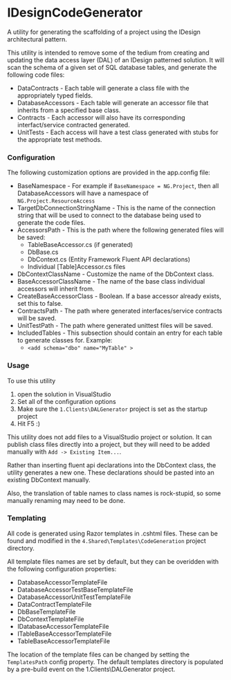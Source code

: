 IDesignCodeGenerator
====================

A utility for generating the scaffolding of a project using the IDesign architectural pattern.

This utility is intended to remove some of the tedium from creating and updating the data access layer (DAL) of an IDesign patterned solution.  It will scan the schema of a given set of SQL database tables, and generate the following code files:

* DataContracts - Each table will generate a class file with the appropriately typed fields.
* DatabaseAccessors - Each table will generate an accessor file that inherits from a specified base class.
* Contracts - Each accessor will also have its corresponding interfact/service contracted generated.
* UnitTests - Each access will have a test class generated with stubs for the appropriate test methods.

### Configuration
The following customization options are provided in the app.config file:  
* BaseNamespace - For example if `BaseNamespace = NG.Project`, then all DatabaseAccessors will have a namespace of `NG.Project.ResourceAccess`  
* TargetDbConnectionStringName - This is the name of the connection string that will be used to connect to the database being used to generate the code files.  
* AccessorsPath - This is the path where the following generated files will be saved:  
  * TableBaseAccessor.cs (if generated)
  * DbBase.cs 
  * DbContext.cs (Entity Framework Fluent API declarations)
  * Individual [Table]Accessor.cs files  
* DbContextClassName - Customize the name of the DbContext class.  
* BaseAccessorClassName - The name of the base class individual accessors will inherit from.  
* CreateBaseAccessorClass - Boolean.  If a base accessor already exists, set this to false.  
* ContractsPath - The path where generated interfaces/service contracts will be saved.  
* UnitTestPath - The path where generated unittest files will be saved.  
* IncludedTables - This subsection should contain an entry for each table to generate classes for.  Example:  
  * `<add schema="dbo" name="MyTable" >`

### Usage

To use this utility

1. open the solution in VisualStudio
2. Set all of the configuration options
3. Make sure the `1.Clients\DALGenerator` project is set as the startup project
4. Hit F5 :)

This utility does not add files to a VisualStudio project or solution.  It can publish class files directly into a project, but they will need to be added manually with `Add -> Existing Item...`.

Rather than inserting fluent api declarations into the DbContext class, the utility generates a new one.  These declarations should be pasted into an existing DbContext manually.

Also, the translation of table names to class names is rock-stupid, so some manually renaming may need to be done.

### Templating

All code is generated using Razor templates in .cshtml files.  These can be found and modified in the `4.Shared\Templates\CodeGeneration` project directory.

All template files names are set by default, but they can be overidden with the following configuration properties:

* DatabaseAccessorTemplateFile
* DatabaseAccessorTestBaseTemplateFile
* DatabaseAccessorUnitTestTemplateFile
* DataContractTemplateFile
* DbBaseTemplateFile
* DbContextTemplateFile
* IDatabaseAccessorTemplateFile
* ITableBaseAccessorTemplateFile
* TableBaseAccessorTemplateFile

The location of the template files can be changed by setting the `TemplatesPath` config property.  The default templates directory is populated by a pre-build event on the 1.Clients\DALGenerator project.

